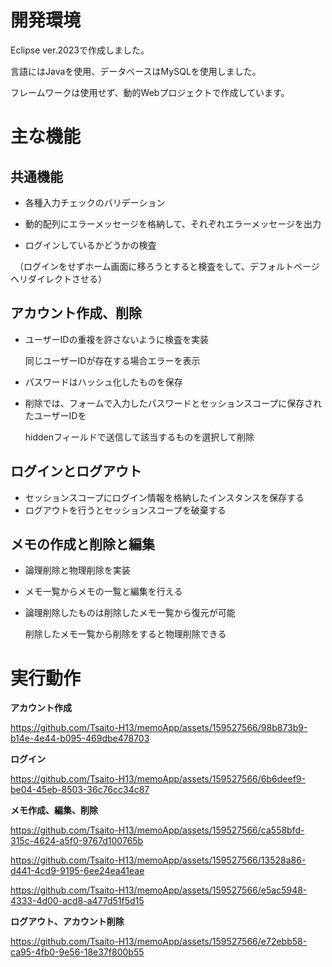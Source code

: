 # 開発環境
Eclipse ver.2023で作成しました。

言語にはJavaを使用、データベースはMySQLを使用しました。

フレームワークは使用せず、動的Webプロジェクトで作成しています。

# 主な機能
## 共通機能
 - 各種入力チェックのバリデーション
 
 - 動的配列にエラーメッセージを格納して、それぞれエラーメッセージを出力

 - ログインしているかどうかの検査

　（ログインをせずホーム画面に移ろうとすると検査をして、デフォルトページへリダイレクトさせる）

## アカウント作成、削除
 - ユーザーIDの重複を許さないように検査を実装

   同じユーザーIDが存在する場合エラーを表示
 
 - パスワードはハッシュ化したものを保存
 
 - 削除では、フォームで入力したパスワードとセッションスコープに保存されたユーザーIDを

   hiddenフィールドで送信して該当するものを選択して削除
 
## ログインとログアウト
 - セッションスコープにログイン情報を格納したインスタンスを保存する
 - ログアウトを行うとセッションスコープを破棄する

## メモの作成と削除と編集
 - 論理削除と物理削除を実装
 - メモ一覧からメモの一覧と編集を行える
 - 論理削除したものは削除したメモ一覧から復元が可能

   削除したメモ一覧から削除をすると物理削除できる

# 実行動作
 **アカウント作成**
 
https://github.com/Tsaito-H13/memoApp/assets/159527566/98b873b9-b14e-4e44-b095-469dbe478703

 **ログイン**

https://github.com/Tsaito-H13/memoApp/assets/159527566/6b6deef9-be04-45eb-8503-36c76cc34c87

 **メモ作成、編集、削除**

https://github.com/Tsaito-H13/memoApp/assets/159527566/ca558bfd-315c-4624-a5f0-9767d100765b

https://github.com/Tsaito-H13/memoApp/assets/159527566/13528a86-d441-4cd9-9195-6ee24ea41eae

https://github.com/Tsaito-H13/memoApp/assets/159527566/e5ac5948-4333-4d00-acd8-a477d51f5d15

 **ログアウト、アカウント削除**

https://github.com/Tsaito-H13/memoApp/assets/159527566/e72ebb58-ca95-4fb0-9e56-18e37f800b55

